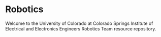 Robotics
========
Welcome to the University of Colorado at Colorado Springs Institute of Electrical and Electronics Engineers Robotics Team resource repository.